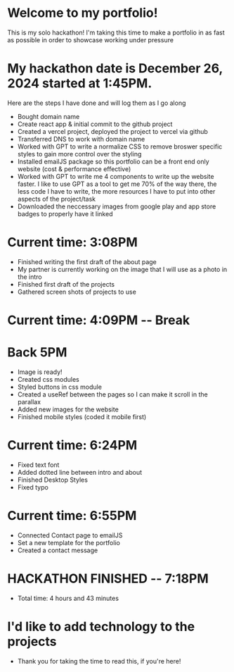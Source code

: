 # Welcome to my portfolio!

This is my solo hackathon! I'm taking this time to make a portfolio in as fast as possible in order to showcase working under pressure

# My hackathon date is December 26, 2024 started at 1:45PM. 

Here are the steps I have done and will log them as I go along 

- Bought domain name
- Create react app & initial commit to the github project 
- Created a vercel project, deployed the project to vercel via github 
- Transferred DNS to work with domain name
- Worked with GPT to write a normalize CSS to remove broswer specific styles to gain more control over the styling
- Installed emailJS package so this portfolio can be a front end only website (cost & performance effective)
- Worked with GPT to write me 4 components to write up the website faster. I like to use GPT as a tool to get me 70% of the way there, the less code I have to write, the more resources I have to put into other aspects of the project/task 
- Downloaded the neccessary images from google play and app store badges to properly have it linked

# Current time: 3:08PM

- Finished writing the first draft of the about page 
- My partner is currently working on the image that I will use as a photo in the intro
- Finished first draft of the projects
- Gathered screen shots of projects to use

# Current time: 4:09PM -- Break 
# Back 5PM

- Image is ready! 
- Created css modules 
- Styled buttons in css module
- Created a useRef between the pages so I can make it scroll in the parallax
- Added new images for the website
- Finished mobile styles (coded it mobile first)

# Current time: 6:24PM

- Fixed text font
- Added dotted line between intro and about
- Finished Desktop Styles
- Fixed typo 

# Current time: 6:55PM

- Connected Contact page to emailJS
- Set a new template for the portfolio 
- Created a contact message 

# HACKATHON FINISHED -- 7:18PM 

- Total time: 4 hours and 43 minutes

# I'd like to add technology to the projects

- Thank you for taking the time to read this, if you're here!